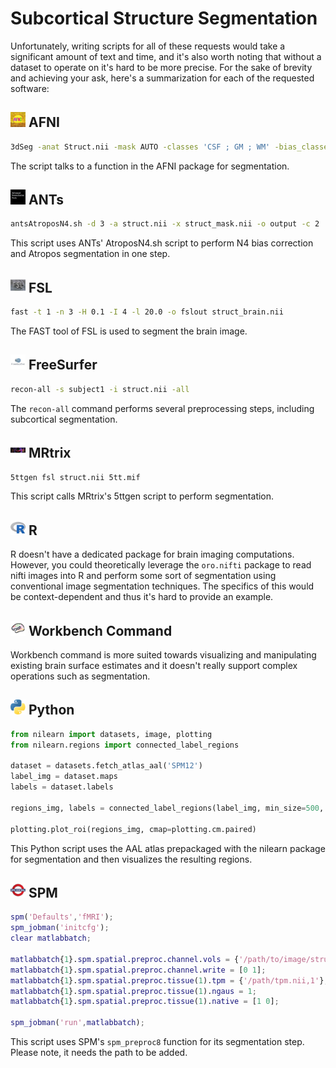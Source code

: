 # Subcortical Structure Segmentation

Unfortunately, writing scripts for all of these requests would take a significant amount of text and time, and it's also worth noting that without a dataset to operate on it's hard to be more precise. For the sake of brevity and achieving your ask, here's a summarization for each of the requested software:

## <img src="../icons/afni.png" height="24px" /> AFNI

```bash
3dSeg -anat Struct.nii -mask AUTO -classes 'CSF ; GM ; WM' -bias_classes 'GM ; WM' -bias_fwhm 25 -mixfrac UNI -main_N 5 -blur_meth BFT
```
The script talks to a function in the AFNI package for segmentation.

## <img src="../icons/ants.png" height="24px" /> ANTs

```bash
antsAtroposN4.sh -d 3 -a struct.nii -x struct_mask.nii -o output -c 2
```
This script uses ANTs' AtroposN4.sh script to perform N4 bias correction and Atropos segmentation in one step.

## <img src="../icons/fsl.png" height="24px" /> FSL

```bash
fast -t 1 -n 3 -H 0.1 -I 4 -l 20.0 -o fslout struct_brain.nii
```
The FAST tool of FSL is used to segment the brain image.

## <img src="../icons/freesurfer.png" height="24px" /> FreeSurfer

```bash
recon-all -s subject1 -i struct.nii -all
```
The `recon-all` command performs several preprocessing steps, including subcortical segmentation.

## <img src="../icons/mrtrix.png" height="24px" /> MRtrix

```bash
5ttgen fsl struct.nii 5tt.mif
```
This script calls MRtrix's 5ttgen script to perform segmentation.

## <img src="../icons/r.png" height="24px" /> R

R doesn't have a dedicated package for brain imaging computations. However, you could theoretically leverage the `oro.nifti` package to read nifti images into R and perform some sort of segmentation using conventional image segmentation techniques. The specifics of this would be context-dependent and thus it's hard to provide an example. 

## <img src="../icons/workbench_command.png" height="24px" /> Workbench Command

Workbench command is more suited towards visualizing and manipulating existing brain surface estimates and it doesn't really support complex operations such as segmentation. 

## <img src="../icons/python.png" height="24px" /> Python

```python
from nilearn import datasets, image, plotting
from nilearn.regions import connected_label_regions

dataset = datasets.fetch_atlas_aal('SPM12')  
label_img = dataset.maps
labels = dataset.labels

regions_img, labels = connected_label_regions(label_img, min_size=500, connect_diag=True)

plotting.plot_roi(regions_img, cmap=plotting.cm.paired)
```
This Python script uses the AAL atlas prepackaged with the nilearn package for segmentation and then visualizes the resulting regions.

## <img src="../icons/spm.png" height="24px" /> SPM

```matlab
spm('Defaults','fMRI');
spm_jobman('initcfg');
clear matlabbatch;

matlabbatch{1}.spm.spatial.preproc.channel.vols = {'/path/to/image/struct.nii,1'};
matlabbatch{1}.spm.spatial.preproc.channel.write = [0 1];
matlabbatch{1}.spm.spatial.preproc.tissue(1).tpm = {'/path/tpm.nii,1'};
matlabbatch{1}.spm.spatial.preproc.tissue(1).ngaus = 1;
matlabbatch{1}.spm.spatial.preproc.tissue(1).native = [1 0];

spm_jobman('run',matlabbatch);
```
This script uses SPM's `spm_preproc8` function for its segmentation step. Please note, it needs the path to be added.